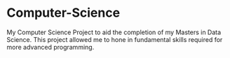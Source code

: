 # Computer-Science
My Computer Science Project to aid the completion of my Masters in Data Science. This project allowed me to hone in fundamental skills required for more advanced programming.
